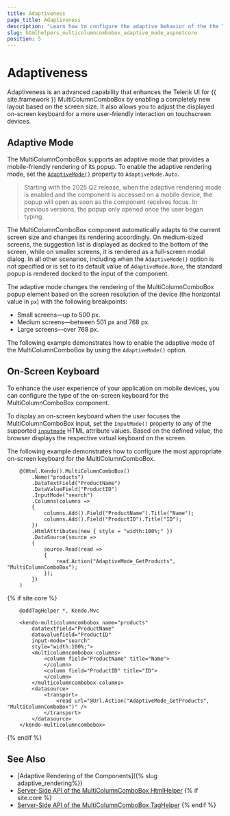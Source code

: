 ```yaml
---
title: Adaptiveness
page_title: Adaptiveness
description: "Learn how to configure the adaptive behavior of the the Telerik UI MultiColumnComboBox component for {{ site.framework }}."
slug: htmlhelpers_multicolumncombobox_adaptive_mode_aspnetcore
position: 5
---
```


# Adaptiveness

Adaptiveness is an advanced capability that enhances the Telerik UI for {{ site.framework }} MultiColumnComboBox by enabling a completely new layout based on the screen size. It also allows you to adjust the displayed on-screen keyboard for a more user-friendly interaction on touchscreen devices.

## Adaptive Mode

The MultiColumnComboBox supports an adaptive mode that provides a mobile-friendly rendering of its popup. To enable the adaptive rendering mode, set the [`AdaptiveMode()`](/api/kendo.mvc.ui.fluent/multicolumncomboboxbuilder#adaptivemodekendomvcuiadaptivemode) property to `AdaptiveMode.Auto`.

> Starting with the 2025 Q2 release, when the adaptive rendering mode is enabled and the component is accessed on a mobile device, the popup will open as soon as the component receives focus. In previous versions, the popup only opened once the user began typing.

The MultiColumnComboBox component automatically adapts to the current screen size and changes its rendering accordingly. On medium-sized screens, the suggestion list is displayed as docked to the bottom of the screen, while on smaller screens, it is rendered as a full-screen modal dialog. In all other scenarios, including when the `AdaptiveMode()` option is not specified or is set to its default value of `AdaptiveMode.None`, the standard popup is rendered docked to the input of the component.

The adaptive mode changes the rendering of the MultiColumnComboBox popup element based on the screen resolution of the device (the horizontal value in `px`) with the following breakpoints:

* Small screens&mdash;up to 500 px.
* Medium screens&mdash;between 501 px and 768 px.
* Large screens&mdash;over 768 px.

The following example demonstrates how to enable the adaptive mode of the MultiColumnComboBox by using the `AdaptiveMode()` option.

<demo metaUrl="multicolumncombobox/adaptive_mode/" height="600"></demo>

## On-Screen Keyboard

To enhance the user experience of your application on mobile devices, you can configure the type of the on-screen keyboard for the MultiColumnComboBox component.

To display an on-screen keyboard when the user focuses the MultiColumnComboBox input, set the `InputMode()` property to any of the supported <a href="https://developer.mozilla.org/en-US/docs/Web/HTML/Global_attributes/inputmode#values" target="_blank">`inputmode`</a> HTML attribute values. Based on the defined value, the browser displays the respective virtual keyboard on the screen.

The following example demonstrates how to configure the most appropriate on-screen keyboard for the MultiColumnComboBox.

```HtmlHelper
    @(Html.Kendo().MultiColumnComboBox()
        .Name("products")
        .DataTextField("ProductName")
        .DataValueField("ProductID")
        .InputMode("search")
        .Columns(columns =>
        {
            columns.Add().Field("ProductName").Title("Name");
            columns.Add().Field("ProductID").Title("ID");
        })
        .HtmlAttributes(new { style = "width:100%;" })
        .DataSource(source =>
        {
            source.Read(read =>
            {
                read.Action("AdaptiveMode_GetProducts", "MultiColumnComboBox");
            });
        })
    )
```
{% if site.core %}
```TagHelper
    @addTagHelper *, Kendo.Mvc

    <kendo-multicolumncombobox name="products"
        datatextfield="ProductName"
        datavaluefield="ProductID"
        input-mode="search"
        style="width:100%;">
        <multicolumncombobox-columns>
            <column field="ProductName" title="Name">
            </column>
            <column field="ProductID" title="ID">
            </column>
        </multicolumncombobox-columns>
        <datasource>
            <transport>
                <read url="@Url.Action("AdaptiveMode_GetProducts", "MultiColumnComboBox")" />
            </transport>
        </datasource>
    </kendo-multicolumncombobox>
```
{% endif %}

## See Also

* [Adaptive Rendering of the Components]({% slug adaptive_rendering%})
* [Server-Side API of the MultiColumnComboBox HtmlHelper](/api/multicolumncombobox)
{% if site.core %}
* [Server-Side API of the MultiColumnComboBox TagHelper](/api/taghelpers/multicolumncombobox)
{% endif %}
